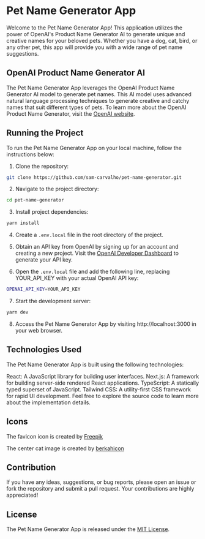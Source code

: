 # Pet Name Generator App

Welcome to the Pet Name Generator App! This application utilizes the power of OpenAI's Product Name Generator AI to generate unique and creative names for your beloved pets. Whether you have a dog, cat, bird, or any other pet, this app will provide you with a wide range of pet name suggestions.

## OpenAI Product Name Generator AI

The Pet Name Generator App leverages the OpenAI Product Name Generator AI model to generate pet names. This AI model uses advanced natural language processing techniques to generate creative and catchy names that suit different types of pets. To learn more about the OpenAI Product Name Generator, visit the [OpenAI website](https://platform.openai.com/examples/default-product-name-gen?lang=node.js).

## Running the Project

To run the Pet Name Generator App on your local machine, follow the instructions below:

1. Clone the repository:

```sh
git clone https://github.com/sam-carvalho/pet-name-generator.git
```

2. Navigate to the project directory:

```sh
cd pet-name-generator
```

3. Install project dependencies:

```sh
yarn install
```

4. Create a `.env.local` file in the root directory of the project.

5. Obtain an API key from OpenAI by signing up for an account and creating a new project. Visit the [OpenAI Developer Dashboard](https://platform.openai.com/account/api-keys) to generate your API key.

6. Open the `.env.local` file and add the following line, replacing YOUR_API_KEY with your actual OpenAI API key:

```sh
OPENAI_API_KEY=YOUR_API_KEY
```

7. Start the development server:

```sh
yarn dev
```

8. Access the Pet Name Generator App by visiting http://localhost:3000 in your web browser.

## Technologies Used

The Pet Name Generator App is built using the following technologies:

React: A JavaScript library for building user interfaces.
Next.js: A framework for building server-side rendered React applications.
TypeScript: A statically typed superset of JavaScript.
Tailwind CSS: A utility-first CSS framework for rapid UI development.
Feel free to explore the source code to learn more about the implementation details.


## Icons

The favicon icon is created by [Freepik](https://www.flaticon.com/free-icons/cat)

The center cat image is created by [berkahicon](https://www.flaticon.com/free-icons/cat)

## Contribution

If you have any ideas, suggestions, or bug reports, please open an issue or fork the repository and submit a pull request. Your contributions are highly appreciated!

## License

The Pet Name Generator App is released under the [MIT License](https://en.wikipedia.org/wiki/MIT_License).
